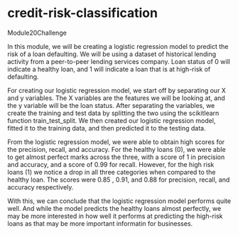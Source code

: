 # credit-risk-classification
Module20Challenge



In this module, we will be creating a logistic regression model to predict the risk of a loan defaulting. We will be using a dataset of historical lending activity from a peer-to-peer lending services company. Loan status of 0 will indicate a healthy loan, and 1 will indicate a loan that is at high-risk of defaulting.

For creating our logistic regression model, we start off by separating our X and y variables. The X variables are the features we will be looking at, and the y variable will be the loan status. After separating the variables, we create the training and test data by splitting the two using the scikitlearn function train_test_split. We then created our logistic regression model, fitted it to the training data, and then predicted it to the testing data.

From the logistic regression model, we were able to obtain high scores for the precision, recall, and accuracy. For the healthy loans (0), we were able to get almost perfect marks across the three, with a score of 1 in precision and accuracy, and a score of 0.99 for recall. However, for the high risk loans (1) we notice a drop in all three categories when compared to the healthy loan. The scores were 0.85 , 0.91, and 0.88 for precision, recall, and accuracy respectively.

With this, we can conclude that the logistic regression model performs quite well. And while the model predicts the healthy loans almost perfectly, we may be more interested in how well it performs at predicting the high-risk loans as that may be more important informatin for businesses. 
